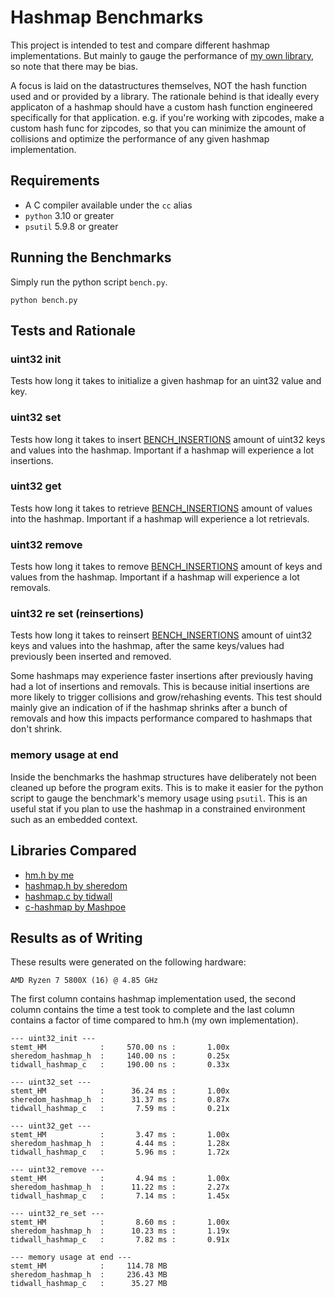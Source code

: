 # Hashmap Benchmarks

This project is intended to test and compare different hashmap implementations.
But mainly to gauge the performance of [my own library](https://github.com/Stemt/hm.h), so note that there may be bias.

A focus is laid on the datastructures themselves, NOT the hash function used and or provided by a library.
The rationale behind is that ideally every applicaton of a hashmap should have a custom hash function engineered specifically for that application.
e.g. if you're working with zipcodes, make a custom hash func for zipcodes, so that you can minimize the amount of collisions and optimize the performance of any given hashmap implementation.

## Requirements 

- A C compiler available under the `cc` alias
- `python` 3.10 or greater
- `psutil` 5.9.8 or greater

## Running the Benchmarks

Simply run the python script `bench.py`.
```
python bench.py
```

## Tests and Rationale

### uint32 init

Tests how long it takes to initialize a given hashmap for an uint32 value and key.

### uint32 set

Tests how long it takes to insert [BENCH_INSERTIONS](./src/bench_config.h) amount of uint32 keys and values into the hashmap.
Important if a hashmap will experience a lot insertions.

### uint32 get

Tests how long it takes to retrieve [BENCH_INSERTIONS](./src/bench_config.h) amount of values into the hashmap.
Important if a hashmap will experience a lot retrievals.

### uint32 remove

Tests how long it takes to remove [BENCH_INSERTIONS](./src/bench_config.h) amount of keys and values from the hashmap.
Important if a hashmap will experience a lot removals.

### uint32 re set (reinsertions)

Tests how long it takes to reinsert [BENCH_INSERTIONS](./src/bench_config.h) amount of uint32 keys and values into the hashmap, after the same keys/values had previously been inserted and removed.

Some hashmaps may experience faster insertions after previously having had a lot of insertions and removals.
This is because initial insertions are more likely to trigger collisions and grow/rehashing events.
This test should mainly give an indication of if the hashmap shrinks after a bunch of removals and how this impacts performance compared to hashmaps that don't shrink.

### memory usage at end

Inside the benchmarks the hashmap structures have deliberately not been cleaned up before the program exits.
This is to make it easier for the python script to gauge the benchmark's memory usage using `psutil`.
This is an useful stat if you plan to use the hashmap in a constrained environment such as an embedded context.

## Libraries Compared

- [hm.h by me](https://github.com/Stemt/hm.h)
- [hashmap.h by sheredom](https://github.com/sheredom/hashmap.h)
- [hashmap.c by tidwall](https://github.com/tidwall/hashmap.c/blob/master/hashmap.c)
- [c-hashmap by Mashpoe](https://github.com/Mashpoe/c-hashmap)

## Results as of Writing

These results were generated on the following hardware:
```
AMD Ryzen 7 5800X (16) @ 4.85 GHz
```

The first column contains hashmap implementation used, the second column contains the time a test took to complete and
the last column contains a factor of time compared to hm.h (my own implementation).

```
--- uint32_init ---
stemt_HM            :     570.00 ns :       1.00x
sheredom_hashmap_h  :     140.00 ns :       0.25x
tidwall_hashmap_c   :     190.00 ns :       0.33x

--- uint32_set ---
stemt_HM            :      36.24 ms :       1.00x
sheredom_hashmap_h  :      31.37 ms :       0.87x
tidwall_hashmap_c   :       7.59 ms :       0.21x

--- uint32_get ---
stemt_HM            :       3.47 ms :       1.00x
sheredom_hashmap_h  :       4.44 ms :       1.28x
tidwall_hashmap_c   :       5.96 ms :       1.72x

--- uint32_remove ---
stemt_HM            :       4.94 ms :       1.00x
sheredom_hashmap_h  :      11.22 ms :       2.27x
tidwall_hashmap_c   :       7.14 ms :       1.45x

--- uint32_re_set ---
stemt_HM            :       8.60 ms :       1.00x
sheredom_hashmap_h  :      10.23 ms :       1.19x
tidwall_hashmap_c   :       7.82 ms :       0.91x

--- memory usage at end ---
stemt_HM            :     114.78 MB
sheredom_hashmap_h  :     236.43 MB
tidwall_hashmap_c   :      35.27 MB
```
